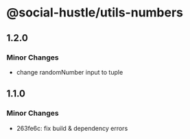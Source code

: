 # @social-hustle/utils-numbers

## 1.2.0

### Minor Changes

- change randomNumber input to tuple

## 1.1.0

### Minor Changes

- 263fe6c: fix build & dependency errors
